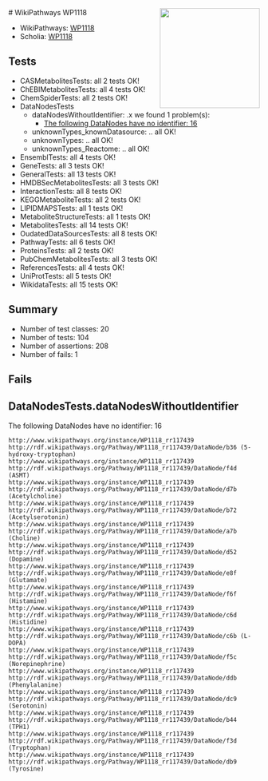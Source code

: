 <img style="float: right; width: 200px" src="https://upload.wikimedia.org/wikipedia/commons/thumb/8/83/Wplogo_with_text_500.png/640px-Wplogo_with_text_500.png" />
# WikiPathways WP1118

* WikiPathways: [WP1118](https://wikipathways.org/pathways/WP1118)
* Scholia: [WP1118](https://scholia.toolforge.org/wikipathways/WP1118)
## Tests
* CASMetabolitesTests: all 2 tests OK!
* ChEBIMetabolitesTests: all 4 tests OK!
* ChemSpiderTests: all 2 tests OK!
* DataNodesTests
    * dataNodesWithoutIdentifier: .x we found 1 problem(s):
        * [The following DataNodes have no identifier: 16](#8792c496)
    * unknownTypes_knownDatasource: .. all OK!
    * unknownTypes: .. all OK!
    * unknownTypes_Reactome: .. all OK!
* EnsemblTests: all 4 tests OK!
* GeneTests: all 3 tests OK!
* GeneralTests: all 13 tests OK!
* HMDBSecMetabolitesTests: all 3 tests OK!
* InteractionTests: all 8 tests OK!
* KEGGMetaboliteTests: all 2 tests OK!
* LIPIDMAPSTests: all 1 tests OK!
* MetaboliteStructureTests: all 1 tests OK!
* MetabolitesTests: all 14 tests OK!
* OudatedDataSourcesTests: all 8 tests OK!
* PathwayTests: all 6 tests OK!
* ProteinsTests: all 2 tests OK!
* PubChemMetabolitesTests: all 3 tests OK!
* ReferencesTests: all 4 tests OK!
* UniProtTests: all 5 tests OK!
* WikidataTests: all 15 tests OK!


## Summary

* Number of test classes: 20
* Number of tests: 104
* Number of assertions: 208
* Number of fails: 1

## Fails

<a name="8792c496" />

## DataNodesTests.dataNodesWithoutIdentifier

The following DataNodes have no identifier: 16
```
http://www.wikipathways.org/instance/WP1118_rr117439 http://rdf.wikipathways.org/Pathway/WP1118_rr117439/DataNode/b36 (5-hydroxy-tryptophan)
http://www.wikipathways.org/instance/WP1118_rr117439 http://rdf.wikipathways.org/Pathway/WP1118_rr117439/DataNode/f4d (ASMT)
http://www.wikipathways.org/instance/WP1118_rr117439 http://rdf.wikipathways.org/Pathway/WP1118_rr117439/DataNode/d7b (Acetylcholine)
http://www.wikipathways.org/instance/WP1118_rr117439 http://rdf.wikipathways.org/Pathway/WP1118_rr117439/DataNode/b72 (Acetylserotonin)
http://www.wikipathways.org/instance/WP1118_rr117439 http://rdf.wikipathways.org/Pathway/WP1118_rr117439/DataNode/a7b (Choline)
http://www.wikipathways.org/instance/WP1118_rr117439 http://rdf.wikipathways.org/Pathway/WP1118_rr117439/DataNode/d52 (Dopamine)
http://www.wikipathways.org/instance/WP1118_rr117439 http://rdf.wikipathways.org/Pathway/WP1118_rr117439/DataNode/e8f (Glutamate)
http://www.wikipathways.org/instance/WP1118_rr117439 http://rdf.wikipathways.org/Pathway/WP1118_rr117439/DataNode/f6f (Histamine)
http://www.wikipathways.org/instance/WP1118_rr117439 http://rdf.wikipathways.org/Pathway/WP1118_rr117439/DataNode/c6d (Histidine)
http://www.wikipathways.org/instance/WP1118_rr117439 http://rdf.wikipathways.org/Pathway/WP1118_rr117439/DataNode/c6b (L-DOPA)
http://www.wikipathways.org/instance/WP1118_rr117439 http://rdf.wikipathways.org/Pathway/WP1118_rr117439/DataNode/f5c (Norepinephrine)
http://www.wikipathways.org/instance/WP1118_rr117439 http://rdf.wikipathways.org/Pathway/WP1118_rr117439/DataNode/ddb (Phenylalanine)
http://www.wikipathways.org/instance/WP1118_rr117439 http://rdf.wikipathways.org/Pathway/WP1118_rr117439/DataNode/dc9 (Serotonin)
http://www.wikipathways.org/instance/WP1118_rr117439 http://rdf.wikipathways.org/Pathway/WP1118_rr117439/DataNode/b44 (TPH1)
http://www.wikipathways.org/instance/WP1118_rr117439 http://rdf.wikipathways.org/Pathway/WP1118_rr117439/DataNode/f3d (Tryptophan)
http://www.wikipathways.org/instance/WP1118_rr117439 http://rdf.wikipathways.org/Pathway/WP1118_rr117439/DataNode/db9 (Tyrosine)
```

